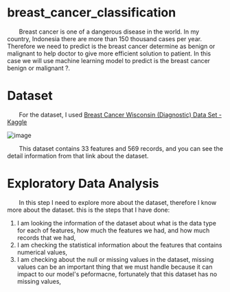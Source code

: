 # breast_cancer_classification

&nbsp;&nbsp;&nbsp;&nbsp;&nbsp;&nbsp;&nbsp;Breast cancer is one of a dangerous disease in the world. In my country, Indonesia there are more than 150 thousand cases per year. Therefore we need to predict is the breast cancer determine as benign or malignant to help doctor to give more efficient solution to patient. In this case we will use machine learning model to predict is the breast cancer benign or malignant ?.

# Dataset

&nbsp;&nbsp;&nbsp;&nbsp;&nbsp;&nbsp;&nbsp;For the dataset, I used [Breast Cancer Wisconsin (Diagnostic) Data Set - Kaggle](https://www.kaggle.com/datasets/uciml/breast-cancer-wisconsin-data) 

![image](https://user-images.githubusercontent.com/91602612/214741835-4052a2c9-88da-4594-b6c1-09271b3be9e7.png)

&nbsp;&nbsp;&nbsp;&nbsp;&nbsp;&nbsp;&nbsp;This dataset contains 33 features and 569 records, and you can see the detail information from that link about the dataset.

# Exploratory Data Analysis

&nbsp;&nbsp;&nbsp;&nbsp;&nbsp;&nbsp;&nbsp;In this step I need to explore more about the dataset, therefore I know more about the dataset. this is the steps that I have done:

1. I am looking the information of the dataset about what is the data type for each of features, how much the features we had, and how much records that we had,
2. I am checking the statistical information about the features that contains numerical values,
3. I am checking about the null or missing values in the dataset, missing values can be an important thing that we must handle because it can impact to our model's peformacne, fortunately that this dataset has no missing values,

